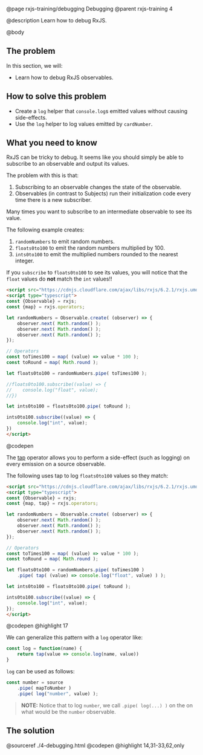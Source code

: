 @page rxjs-training/debugging Debugging
@parent rxjs-training 4

@description Learn how to debug RxJS.

@body

## The problem

In this section, we will:

- Learn how to debug RxJS observables.


## How to solve this problem

- Create a `log` helper that `console.log`s emitted values without causing side-effects.
- Use the `log` helper to log values emitted by `cardNumber`.



## What you need to know

RxJS can be tricky to debug. It seems like you should simply be able to
subscribe to an observable and output its values.

The problem with this is that:

1. Subscribing to an observable changes the state of the observable.
2. Observables (in contrast to Subjects) run their initialization code every time
   there is a new subscriber.

Many times you want to subscribe to an intermediate observable to see its
value.

The following example creates:

1. `randomNumbers` to emit random numbers.
2. `floats0to100` to emit the random numbers multiplied by 100.
3. `ints0to100` to emit the multiplied numbers rounded to the nearest integer.

If you `subscribe` to `floats0to100` to see its values, you will notice
that the `float` values do __not__ match the `int` values!!


```html
<script src="https://cdnjs.cloudflare.com/ajax/libs/rxjs/6.2.1/rxjs.umd.js"></script>
<script type="typescript">
const {Observable} = rxjs;
const {map} = rxjs.operators;

let randomNumbers = Observable.create( (observer) => {
    observer.next( Math.random() );
    observer.next( Math.random() );
    observer.next( Math.random() );
});

// Operators
const toTimes100 = map( (value) => value * 100 );
const toRound = map( Math.round );

let floats0to100 = randomNumbers.pipe( toTimes100 );

//floats0to100.subscribe((value) => {
//    console.log("float", value);
//})

let ints0to100 = floats0to100.pipe( toRound );

ints0to100.subscribe((value) => {
    console.log("int", value);
})
</script>
```
@codepen


The [tap](https://rxjs-dev.firebaseapp.com/api/operators/tap) operator allows you
to perform a side-effect (such as logging) on every emission on a source observable.

The following uses tap to log `floats0to100` values so they match:

```html
<script src="https://cdnjs.cloudflare.com/ajax/libs/rxjs/6.2.1/rxjs.umd.js"></script>
<script type="typescript">
const {Observable} = rxjs;
const {map, tap} = rxjs.operators;

let randomNumbers = Observable.create( (observer) => {
    observer.next( Math.random() );
    observer.next( Math.random() );
    observer.next( Math.random() );
});

// Operators
const toTimes100 = map( (value) => value * 100 );
const toRound = map( Math.round );

let floats0to100 = randomNumbers.pipe( toTimes100 )
    .pipe( tap( (value) => console.log("float", value) ) );

let ints0to100 = floats0to100.pipe( toRound );

ints0to100.subscribe((value) => {
    console.log("int", value);
});
</script>
```
@codepen
@highlight 17

We can generalize this pattern with a `log` operator like:

```js
const log = function(name) {
    return tap(value => console.log(name, value))
}
```

`log` can be used as follows:

```typescript
const number = source
    .pipe( mapToNumber )
    .pipe( log("number", value) );
```

> __NOTE:__ Notice that to log `number`, we call `.pipe( log(...) )`
> on the on what would be the `number` observable.

## The solution

@sourceref ./4-debugging.html
@codepen
@highlight 14,31-33,62,only
